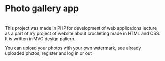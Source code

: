 <h1>Photo gallery app<h1></h1>
This project was made in PHP for development of web applications lecture as a part of my project of website about crocheting made in HTML and CSS. It is written in MVC design pattern.

You can upload your photos with your own watermark, see already uploaded photos, register and log in or out
